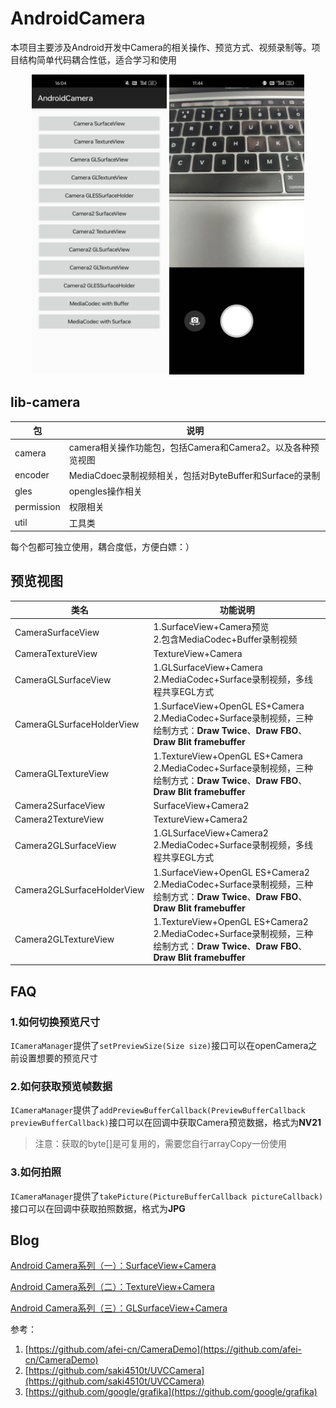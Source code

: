 # AndroidCamera

本项目主要涉及Android开发中Camera的相关操作、预览方式、视频录制等。项目结构简单代码耦合性低，适合学习和使用

<p align = "center">    
<img  src="./img/index.jpg" height="480" />
  <img  src="./img/camera.jpg" height="480" />
</p>



## lib-camera
|包|说明  |
|--|--|
| camera | camera相关操作功能包，包括Camera和Camera2。以及各种预览视图 |
| encoder | MediaCdoec录制视频相关，包括对ByteBuffer和Surface的录制 |
| gles | opengles操作相关 |
| permission | 权限相关 |
| util | 工具类 |

每个包都可独立使用，耦合度低，方便白嫖：）

## 预览视图

| 类名                       | 功能说明                                                     |
| -------------------------- | ------------------------------------------------------------ |
| CameraSurfaceView          | 1.SurfaceView+Camera预览<br>2.包含MediaCodec+Buffer录制视频  |
| CameraTextureView          | TextureView+Camera                                           |
| CameraGLSurfaceView        | 1.GLSurfaceView+Camera<br>2.MediaCodec+Surface录制视频，多线程共享EGL方式 |
| CameraGLSurfaceHolderView  | 1.SurfaceView+OpenGL ES+Camera<br>2.MediaCodec+Surface录制视频，三种绘制方式：**Draw Twice**、**Draw FBO**、**Draw Blit framebuffer** |
| CameraGLTextureView        | 1.TextureView+OpenGL ES+Camera<br/>2.MediaCodec+Surface录制视频，三种绘制方式：**Draw Twice**、**Draw FBO**、**Draw Blit framebuffer** |
| Camera2SurfaceView         | SurfaceView+Camera2                                          |
| Camera2TextureView         | TextureView+Camera2                                          |
| Camera2GLSurfaceView       | 1.GLSurfaceView+Camera2<br/>2.MediaCodec+Surface录制视频，多线程共享EGL方式 |
| Camera2GLSurfaceHolderView | 1.SurfaceView+OpenGL ES+Camera2<br/>2.MediaCodec+Surface录制视频，三种绘制方式：**Draw Twice**、**Draw FBO**、**Draw Blit framebuffer** |
| Camera2GLTextureView       | 1.TextureView+OpenGL ES+Camera2<br/>2.MediaCodec+Surface录制视频，三种绘制方式：**Draw Twice**、**Draw FBO**、**Draw Blit framebuffer** |



## FAQ

### 1.如何切换预览尺寸

`ICameraManager`提供了`setPreviewSize(Size size)`接口可以在openCamera之前设置想要的预览尺寸

### 2.如何获取预览帧数据

`ICameraManager`提供了`addPreviewBufferCallback(PreviewBufferCallback previewBufferCallback)`接口可以在回调中获取Camera预览数据，格式为**NV21**

> 注意：获取的byte[]是可复用的，需要您自行arrayCopy一份使用

### 3.如何拍照

`ICameraManager`提供了`takePicture(PictureBufferCallback pictureCallback)`接口可以在回调中获取拍照数据，格式为**JPG**

## Blog

[Android Camera系列（一）：SurfaceView+Camera](https://blog.csdn.net/xiaozhiwz/article/details/141472537)

[Android Camera系列（二）：TextureView+Camera](https://blog.csdn.net/xiaozhiwz/article/details/141855031)

[Android Camera系列（三）：GLSurfaceView+Camera](https://blog.csdn.net/xiaozhiwz/article/details/141860162)



参考：
1. [https://github.com/afei-cn/CameraDemo](https://github.com/afei-cn/CameraDemo)
2. [https://github.com/saki4510t/UVCCamera](https://github.com/saki4510t/UVCCamera)
3. [https://github.com/google/grafika](https://github.com/google/grafika)